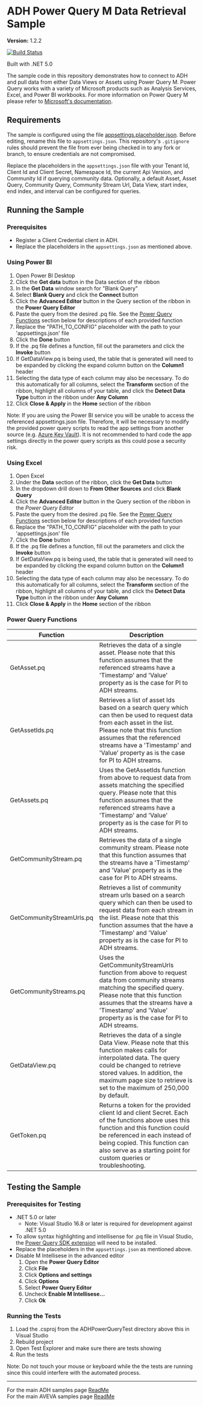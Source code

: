 # ADH Power Query M Data Retrieval Sample

**Version:** 1.2.2

[![Build Status](https://dev.azure.com/osieng/engineering/_apis/build/status/product-readiness/ADH/aveva.sample-adh-data_retrieval-power_query_m?branchName=main)](https://dev.azure.com/osieng/engineering/_build/latest?definitionId=3963&branchName=main)

Built with .NET 5.0


The sample code in this repository demonstrates how to connect to ADH and pull data from either Data Views or Assets using Power Query M. Power Query works with a variety of Microsoft products such as Analysis Services, Excel, and Power BI workbooks. For more information on Power Query M please refer to [Microsoft's documentation](https://docs.microsoft.com/en-us/powerquery-m/).

## Requirements

The sample is configured using the file [appsettings.placeholder.json](ClientCredentialFlow/appsettings.placeholder.json). Before editing, rename this file to `appsettings.json`. This repository's `.gitignore` rules should prevent the file from ever being checked in to any fork or branch, to ensure credentials are not compromised.

Replace the placeholders in the `appsettings.json` file with your Tenant Id, Client Id and Client Secret, Namespace Id, the current Api Version, and Community Id if querying community data. Optionally, a default Asset, Asset Query, Community Query, Community Stream Url, Data View, start index, end index, and interval can be configured for queries.

## Running the Sample

### Prerequisites

- Register a Client Credential client in ADH.
- Replace the placeholders in the `appsettings.json` as mentioned above.

### Using Power BI

1. Open Power BI Desktop
1. Click the **Get data** button in the Data section of the ribbon
1. In the **Get Data** window search for "Blank Query"
1. Select **Blank Query** and click the **Connect** button
1. Click the **Advanced Editor** button in the Query section of the ribbon in the **Power Query Editor**
1. Paste the query from the desired .pq file. See the [Power Query Functions](#power-query-functions) section below for descriptions of each provided function
1. Replace the "PATH_TO_CONFIG" placeholder with the path to your 'appsettings.json' file
1. Click the **Done** button
1. If the .pq file defines a function, fill out the parameters and click the **Invoke** button
1. If GetDataView.pq is being used, the table that is generated will need to be expanded by clicking the expand column button on the **Column1** header
1. Selecting the data type of each column may also be necessary. To do this automatically for all columns, select the **Transform** section of the ribbon, highlight all columns of your table, and click the **Detect Data Type** button in the ribbon under **Any Column**
1. Click **Close & Apply** in the **Home** section of the ribbon

Note: If you are using the Power BI service you will be unable to access the referenced appsettings.json file. Therefore, it will be necessary to modify the provided power query scripts to read the app settings from another source (e.g. [Azure Key Vault](https://docs.microsoft.com/en-us/azure/key-vault/)). It is not recommended to hard code the app settings directly in the power query scripts as this could pose a security risk.

### Using Excel

1. Open Excel
1. Under the **Data** section of the ribbon, click the **Get Data** button
1. In the dropdown drill down to **From Other Sources** and click **Blank Query**
1. Click the **Advanced Editor** button in the Query section of the ribbon in the *Power Query Editor*
1. Paste the query from the desired .pq file. See the [Power Query Functions](#power-query-functions) section below for descriptions of each provided function
1. Replace the "PATH_TO_CONFIG" placeholder with the path to your 'appsettings.json' file
1. Click the **Done** button
1. If the .pq file defines a function, fill out the parameters and click the **Invoke** button
1. If GetDataView.pq is being used, the table that is generated will need to be expanded by clicking the expand column button on the **Column1** header
1. Selecting the data type of each column may also be necessary. To do this automatically for all columns, select the **Transform** section of the ribbon, highlight all columns of your table, and click the **Detect Data Type** button in the ribbon under **Any Column**
1. Click **Close & Apply** in the **Home** section of the ribbon

### Power Query Functions

| Function                  | Description                                                                                                                                                                                                                                                                 |
| ------------------------- | -----------                                                                                                                                                                                                                                                                 |
| GetAsset.pq               | Retrieves the data of a single asset. Please note that this function assumes that the referenced streams have a 'Timestamp' and 'Value' property as is the case for PI to ADH streams.                                                                                      |
| GetAssetIds.pq            | Retrieves a list of asset Ids based on a search query which can then be used to request data from each asset in the list.  Please note that this function assumes that the referenced streams have a 'Timestamp' and 'Value' property as is the case for PI to ADH streams. |
| GetAssets.pq              | Uses the GetAssetIds function from above to request data from assets matching the specified query. Please note that this function assumes that the referenced streams have a 'Timestamp' and 'Value' property as is the case for PI to ADH streams.                         |
| GetCommunityStream.pq     | Retrieves the data of a single community stream. Please note that this function assumes that the streams have a 'Timestamp' and 'Value' property as is the case for PI to ADH streams.                                                                                      |
| GetCommunityStreamUrls.pq | Retrieves a list of community stream urls based on a search query which can then be used to request data from each stream in the list.  Please note that this function assumes that the have a 'Timestamp' and 'Value' property as is the case for PI to ADH streams.       |
| GetCommunityStreams.pq    | Uses the GetCommunityStreamUrls function from above to request data from community streams matching the specified query. Please note that this function assumes that the streams have a 'Timestamp' and 'Value' property as is the case for PI to ADH streams.              |
| GetDataView.pq            | Retrieves the data of a single Data View. Please note that this function makes calls for interpolated data. The query could be changed to retrieve stored values. In addition, the maximum page size to retrieve is set to the maximum of 250,000 by default.               |
| GetToken.pq               | Returns a token for the provided client Id and client Secret. Each of the functions above uses this function and this function could be referenced in each instead of being copied. This function can also serve as a starting point for custom queries or troubleshooting. |

## Testing the Sample

### Prerequisites for Testing

- .NET 5.0 or later
  - Note: Visual Studio 16.8 or later is required for development against .NET 5.0
- To allow syntax highlighting and intellisense for .pq file in Visual Studio, the [Power Query SDK extension](https://marketplace.visualstudio.com/items?itemName=Dakahn.PowerQuerySDK) will need to be installed.
- Replace the placeholders in the `appsettings.json` as mentioned above.
- Disable M Intellisese in the advanced editor
  1. Open the **Power Query Editor**
  1. Click **File**
  1. Click **Options and settings**
  1. Click **Options**
  1. Select **Power Query Editor**
  1. Uncheck **Enable M Intellisese...**
  1. Click **Ok**

### Running the Tests

1. Load the .csproj from the ADHPowerQueryTest directory above this in Visual Studio
1. Rebuild project
1. Open Test Explorer and make sure there are tests showing
1. Run the tests

Note: Do not touch your mouse or keyboard while the the tests are running since this could interfere with the automated process.

---

For the main ADH samples page [ReadMe](https://github.com/osisoft/OSI-Samples-OCS)  
For the main AVEVA samples page [ReadMe](https://github.com/osisoft/OSI-Samples)
